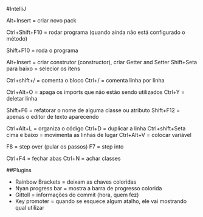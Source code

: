 #IntelliJ

Alt+Insert = criar novo pack

Ctrl+Shift+F10 = rodar programa (quando ainda não está configurado o 
método)

Shift+F10 = roda o programa 

Alt+Insert = criar construtor (constructor), criar Getter and Setter
Shift+Seta para baixo = selecior os itens

Ctrl+shift+/ = comenta o bloco
Ctrl+/ = comenta linha por linha

Ctrl+Alt+O = apaga os imports que não estão sendo utilizados 
Ctrl+Y = deletar linha

Shift+F6 = refatorar o nome de alguma classe ou atributo 
Shift+F12 = apenas o editor de texto aparecendo 

Ctrl+Alt+L = organiza o código 
Ctrl+D = duplicar a linha
Ctrl+shift+Seta cima e baixo = movimenta as linhas de lugar 
Ctrl+Alt+V = colocar variável

F8 = step over (pular os passos)
F7 = step into

Ctrl+F4 = fechar abas
Ctrl+N = achar classes

##Plugins

- Rainbow Brackets = deixam as chaves coloridas
- Nyan progress bar = mostra a barra de progresso colorida
- Gittoll = informações do commit (hora, quem fez)
- Key promoter = quando se esquece algum atalho, ele vai mostrando qual 
utilizar 

